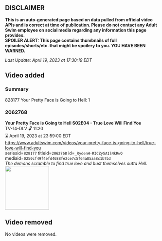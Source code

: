 ## DISCLAIMER
**This is an auto-generated page based on data pulled from official video APIs and is correct at time of publication. Please do not contact any Adult Swim employee on social media regarding any information this page provides.**  
**SPOILER ALERT: This page contains thumbnails of full episodes/shorts/etc. that might be spoilery to you. YOU HAVE BEEN WARNED.**  

_Last Update: April 19, 2023 at 17:30:19 EDT_
## Video added
### Summary
828177 Your Pretty Face is Going to Hell: 1  
### 2062768
**Your Pretty Face is Going to Hell S02E04 - True Love Will Find You**  
TV-14-DLV 🔓 11:20  
⌛ April 19, 2023 at 23:59:00 EDT  
https://www.adultswim.com/videos/your-pretty-face-is-going-to-hell/true-love-will-find-you  
seriesid=`828177` titleid=`2062768` id=`_RydenH-RICZySA1lNkRwQ` mediaid=`0250cf49f4efd4688fe2ce7c5f64a85aa8c1b7b3`  
_The demons scramble to find true love and bust themselves outta Hell._  
<a href="https://i.cdn.turner.com/adultswim/big/video/true-love-will-find-you/ypf_cc_206_pt1_tia78wdyis0zvq1g_1.jpg"><img src="https://i.cdn.turner.com/adultswim/big/video/true-love-will-find-you/ypf_cc_206_pt1_tia78wdyis0zvq1g_1.jpg" height="144px" /></a>
## Video removed
No videos were removed.  
